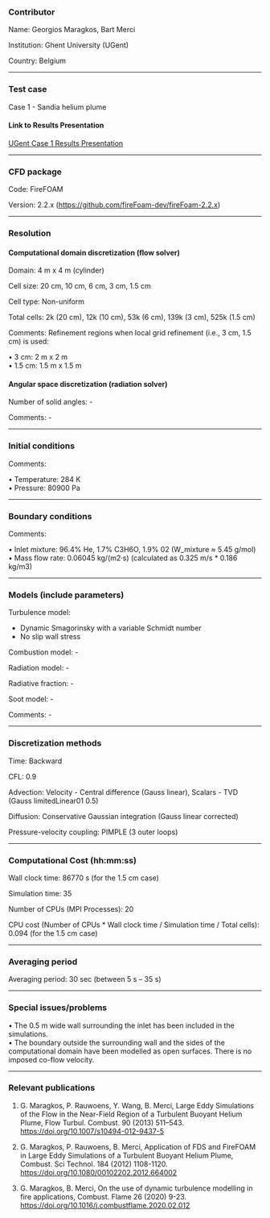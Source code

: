 ### Contributor

Name: Georgios Maragkos, Bart Merci

Institution: Ghent University (UGent)

Country: Belgium

------------------

### Test case

Case 1 - Sandia helium plume

#### Link to Results Presentation

[UGent Case 1 Results Presentation](https://github.com/MaCFP/macfp-db/releases/download/macfp-2.0/UGent_MaCFP-2_Case1_Presentation_V2.pdf)

------------------

### CFD package
Code: FireFOAM

Version: 2.2.x (https://github.com/fireFoam-dev/fireFoam-2.2.x)

------------------

### Resolution

#### Computational domain discretization (flow solver)
Domain: 4 m x 4 m (cylinder)

Cell size: 20 cm, 10 cm, 6 cm, 3 cm, 1.5 cm

Cell type: Non-uniform

Total cells: 2k (20 cm), 12k (10 cm), 53k (6 cm), 139k (3 cm), 525k (1.5 cm)

Comments: Refinement regions when local grid refinement (i.e., 3 cm, 1.5 cm) is used:

• 3 cm: 2 m x 2 m  
• 1.5 cm: 1.5 m x 1.5 m 
 
#### Angular space discretization (radiation solver)
Number of solid angles: -

Comments: -

------------------

### Initial conditions
Comments:

• Temperature: 284 K  
• Pressure: 80900 Pa

------------------

### Boundary conditions
Comments: 

• Inlet mixture: 96.4% He, 1.7% C3H6O, 1.9% 02 (W_mixture ≈ 5.45 g/mol)  
• Mass flow rate: 0.06045 kg/(m2·s) (calculated as 0.325 m/s * 0.186 kg/m3)

------------------

### Models (include parameters)
Turbulence model:

* Dynamic Smagorinsky with a variable Schmidt number  
* No slip wall stress

Combustion model: -

Radiation model: -

Radiative fraction: -

Soot model: -

Comments: -

------------------

### Discretization methods
Time: Backward

CFL: 0.9

Advection: Velocity - Central difference (Gauss linear), Scalars - TVD (Gauss limitedLinear01 0.5)

Diffusion: Conservative Gaussian integration (Gauss linear corrected)

Pressure-velocity coupling: PIMPLE (3 outer loops)

------------------

### Computational Cost (hh:mm:ss)
Wall clock time: 86770 s (for the 1.5 cm case)

Simulation time: 35

Number of CPUs (MPI Processes): 20

CPU cost (Number of CPUs * Wall clock time / Simulation time / Total cells): 0.094 (for the 1.5 cm case)

------------------

### Averaging period

Averaging period: 30 sec (between 5 s – 35 s)

------------------

### Special issues/problems

• The 0.5 m wide wall surrounding the inlet has been included in the simulations.  
• The boundary outside the surrounding wall and the sides of the computational domain have been modelled as open surfaces. There is no imposed co-flow velocity.

------------------

### Relevant publications
1. G. Maragkos, P. Rauwoens, Y. Wang, B. Merci, Large Eddy Simulations of the Flow in the Near-Field Region of a Turbulent Buoyant Helium Plume, Flow Turbul. Combust. 90 (2013) 511–543. https://doi.org/10.1007/s10494-012-9437-5

2. G. Maragkos, P. Rauwoens, B. Merci, Application of FDS and FireFOAM in Large Eddy Simulations of a Turbulent Buoyant Helium Plume, Combust. Sci Technol. 184 (2012) 1108-1120. https://doi.org/10.1080/00102202.2012.664002 

3. G. Maragkos, B. Merci, On the use of dynamic turbulence modelling in fire applications, Combust. Flame 26 (2020) 9-23. https://doi.org/10.1016/j.combustflame.2020.02.012


